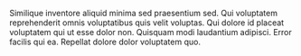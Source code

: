 Similique inventore aliquid minima sed praesentium sed. Qui voluptatem reprehenderit omnis voluptatibus quis velit voluptas. Qui dolore id placeat voluptatem qui ut esse dolor non. Quisquam modi laudantium adipisci. Error facilis qui ea. Repellat dolore dolor voluptatem quo.